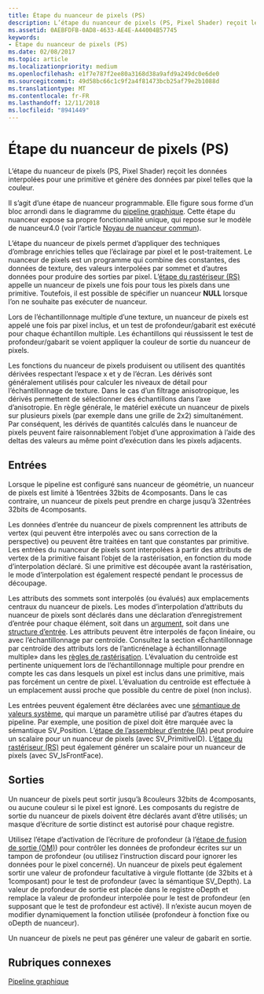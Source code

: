 ```yaml
---
title: Étape du nuanceur de pixels (PS)
description: L’étape du nuanceur de pixels (PS, Pixel Shader) reçoit les données interpolées pour une primitive et génère des données par pixel telles que la couleur.
ms.assetid: 0AEBFDFB-0AD8-4633-AE4E-A44004B57745
keywords:
- Étape du nuanceur de pixels (PS)
ms.date: 02/08/2017
ms.topic: article
ms.localizationpriority: medium
ms.openlocfilehash: e1f7e787f2ee80a3168d38a9afd9a249dc0e6de0
ms.sourcegitcommit: 49d58bc66c1c9f2a4f81473bcb25af79e2b1088d
ms.translationtype: MT
ms.contentlocale: fr-FR
ms.lasthandoff: 12/11/2018
ms.locfileid: "8941449"
---
```

# <a name="pixel-shader-ps-stage"></a>Étape du nuanceur de pixels (PS)


L’étape du nuanceur de pixels (PS, Pixel Shader) reçoit les données interpolées pour une primitive et génère des données par pixel telles que la couleur.

Il s’agit d’une étape de nuanceur programmable. Elle figure sous forme d’un bloc arrondi dans le diagramme du [pipeline graphique](graphics-pipeline.md). Cette étape du nuanceur expose sa propre fonctionnalité unique, qui repose sur le modèle de nuanceur4.0 (voir l’article [Noyau de nuanceur commun](https://msdn.microsoft.com/library/windows/desktop/bb509580)).

L’étape du nuanceur de pixels permet d’appliquer des techniques d’ombrage enrichies telles que l’éclairage par pixel et le post-traitement. Le nuanceur de pixels est un programme qui combine des constantes, des données de texture, des valeurs interpolées par sommet et d’autres données pour produire des sorties par pixel. L’[étape du rastériseur (RS)](rasterizer-stage--rs-.md) appelle un nuanceur de pixels une fois pour tous les pixels dans une primitive. Toutefois, il est possible de spécifier un nuanceur **NULL** lorsque l’on ne souhaite pas exécuter de nuanceur.

Lors de l’échantillonnage multiple d’une texture, un nuanceur de pixels est appelé une fois par pixel inclus, et un test de profondeur/gabarit est exécuté pour chaque échantillon multiple. Les échantillons qui réussissent le test de profondeur/gabarit se voient appliquer la couleur de sortie du nuanceur de pixels.

Les fonctions du nuanceur de pixels produisent ou utilisent des quantités dérivées respectant l’espace x et y de l’écran. Les dérivés sont généralement utilisés pour calculer les niveaux de détail pour l’échantillonnage de texture. Dans le cas d’un filtrage anisotropique, les dérivés permettent de sélectionner des échantillons dans l’axe d’anisotropie. En règle générale, le matériel exécute un nuanceur de pixels sur plusieurs pixels (par exemple dans une grille de 2x2) simultanément. Par conséquent, les dérivés de quantités calculés dans le nuanceur de pixels peuvent faire raisonnablement l’objet d’une approximation à l’aide des deltas des valeurs au même point d’exécution dans les pixels adjacents.

## <a name="span-idinputsspanspan-idinputsspanspan-idinputsspaninputs"></a><span id="Inputs"></span><span id="inputs"></span><span id="INPUTS"></span>Entrées


Lorsque le pipeline est configuré sans nuanceur de géométrie, un nuanceur de pixels est limité à 16entrées 32bits de 4composants. Dans le cas contraire, un nuanceur de pixels peut prendre en charge jusqu’à 32entrées 32bits de 4composants.

Les données d’entrée du nuanceur de pixels comprennent les attributs de vertex (qui peuvent être interpolés avec ou sans correction de la perspective) ou peuvent être traitées en tant que constantes par primitive. Les entrées du nuanceur de pixels sont interpolées à partir des attributs de vertex de la primitive faisant l’objet de la rastérisation, en fonction du mode d’interpolation déclaré. Si une primitive est découpée avant la rastérisation, le mode d’interpolation est également respecté pendant le processus de découpage.

Les attributs des sommets sont interpolés (ou évalués) aux emplacements centraux du nuanceur de pixels. Les modes d’interpolation d’attributs du nuanceur de pixels sont déclarés dans une déclaration d’enregistrement d’entrée pour chaque élément, soit dans un [argument](https://msdn.microsoft.com/library/windows/desktop/bb509606), soit dans une [structure d’entrée](https://msdn.microsoft.com/library/windows/desktop/bb509668). Les attributs peuvent être interpolés de façon linéaire, ou avec l’échantillonnage par centroïde. Consultez la section «Échantillonnage par centroïde des attributs lors de l’anticrénelage à échantillonnage multiple» dans les [règles de rastérisation](rasterization-rules.md). L’évaluation du centroïde est pertinente uniquement lors de l’échantillonnage multiple pour prendre en compte les cas dans lesquels un pixel est inclus dans une primitive, mais pas forcément un centre de pixel. L’évaluation du centroïde est effectuée à un emplacement aussi proche que possible du centre de pixel (non inclus).

Les entrées peuvent également être déclarées avec une [sémantique de valeurs système](https://msdn.microsoft.com/library/windows/desktop/bb509647), qui marque un paramètre utilisé par d’autres étapes du pipeline. Par exemple, une position de pixel doit être marquée avec la sémantique SV\_Position. L’[étape de l’assembleur d’entrée (IA)](input-assembler-stage--ia-.md) peut produire un scalaire pour un nuanceur de pixels (avec SV\_PrimitiveID). L’[étape du rastériseur (RS)](rasterizer-stage--rs-.md) peut également générer un scalaire pour un nuanceur de pixels (avec SV\_IsFrontFace).

## <a name="span-idoutputsspanspan-idoutputsspanspan-idoutputsspanoutputs"></a><span id="Outputs"></span><span id="outputs"></span><span id="OUTPUTS"></span>Sorties


Un nuanceur de pixels peut sortir jusqu’à 8couleurs 32bits de 4composants, ou aucune couleur si le pixel est ignoré. Les composants du registre de sortie du nuanceur de pixels doivent être déclarés avant d’être utilisés; un masque d’écriture de sortie distinct est autorisé pour chaque registre.

Utilisez l’étape d’activation de l’écriture de profondeur (à l’[étape de fusion de sortie (OM)](output-merger-stage--om-.md)) pour contrôler les données de profondeur écrites sur un tampon de profondeur (ou utilisez l’instruction discard pour ignorer les données pour le pixel concerné). Un nuanceur de pixels peut également sortir une valeur de profondeur facultative à virgule flottante (de 32bits et à 1composant) pour le test de profondeur (avec la sémantique SV\_Depth). La valeur de profondeur de sortie est placée dans le registre oDepth et remplace la valeur de profondeur interpolée pour le test de profondeur (en supposant que le test de profondeur est activé). Il n’existe aucun moyen de modifier dynamiquement la fonction utilisée (profondeur à fonction fixe ou oDepth de nuanceur).

Un nuanceur de pixels ne peut pas générer une valeur de gabarit en sortie.

## <a name="span-idrelated-topicsspanrelated-topics"></a><span id="related-topics"></span>Rubriques connexes


[Pipeline graphique](graphics-pipeline.md)

 

 




